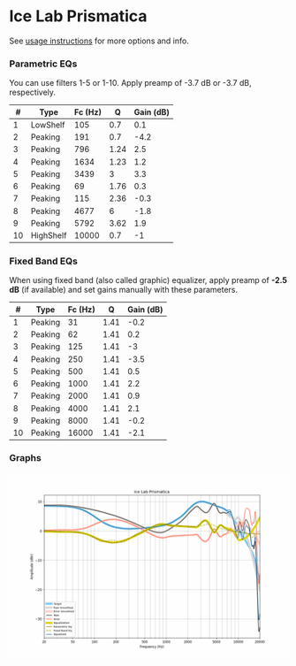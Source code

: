 # Ice Lab Prismatica
See [usage instructions](https://github.com/jaakkopasanen/AutoEq#usage) for more options and info.

### Parametric EQs
You can use filters 1-5 or 1-10. Apply preamp of -3.7 dB or -3.7 dB, respectively.

|   # | Type      |   Fc (Hz) |    Q |   Gain (dB) |
|-----|-----------|-----------|------|-------------|
|   1 | LowShelf  |       105 | 0.7  |         0.1 |
|   2 | Peaking   |       191 | 0.7  |        -4.2 |
|   3 | Peaking   |       796 | 1.24 |         2.5 |
|   4 | Peaking   |      1634 | 1.23 |         1.2 |
|   5 | Peaking   |      3439 | 3    |         3.3 |
|   6 | Peaking   |        69 | 1.76 |         0.3 |
|   7 | Peaking   |       115 | 2.36 |        -0.3 |
|   8 | Peaking   |      4677 | 6    |        -1.8 |
|   9 | Peaking   |      5792 | 3.62 |         1.9 |
|  10 | HighShelf |     10000 | 0.7  |        -1   |

### Fixed Band EQs
When using fixed band (also called graphic) equalizer, apply preamp of **-2.5 dB** (if available) and set gains manually with these parameters.

|   # | Type    |   Fc (Hz) |    Q |   Gain (dB) |
|-----|---------|-----------|------|-------------|
|   1 | Peaking |        31 | 1.41 |        -0.2 |
|   2 | Peaking |        62 | 1.41 |         0.2 |
|   3 | Peaking |       125 | 1.41 |        -3   |
|   4 | Peaking |       250 | 1.41 |        -3.5 |
|   5 | Peaking |       500 | 1.41 |         0.5 |
|   6 | Peaking |      1000 | 1.41 |         2.2 |
|   7 | Peaking |      2000 | 1.41 |         0.9 |
|   8 | Peaking |      4000 | 1.41 |         2.1 |
|   9 | Peaking |      8000 | 1.41 |        -0.2 |
|  10 | Peaking |     16000 | 1.41 |        -2.1 |

### Graphs
![](./Ice%20Lab%20Prismatica.png)

